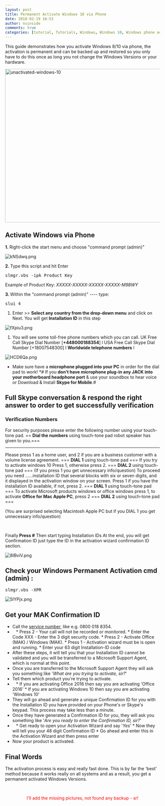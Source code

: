 ```yaml
---
layout: post
title: Permanent Activate Windows 10 via Phone
date: 2018-02-19 16:53
author: nvinside
comments: true
categories: [tutorial, Tutorials, Windows, Windows 10, Windows phone activation]
---
```

This guide demonstrates how you activate Windows 8/10 via phone, the activation is permanent and can be backed up and restored so you only have to do this once as long you not change the Windows Versions or your hardware.

<img class=" size-full wp-image-2915 aligncenter" src="https://chefkochblog.files.wordpress.com/2018/02/unactivated-windows-10.png" alt="unactivated-windows-10" width="800" height="500" />

<!--more-->

<h2>Activate Windows via Phone</h2>

<strong>1. </strong>Right-click the start menu and choose "command prompt (admin)"

<img src="http://imagizer.imageshack.com/img905/6024/kNSdwq.png" alt="kNSdwq.png" />

<strong>2. </strong>Type this script and hit Enter

<pre class="ipsCode prettyprint lang-auto linenums:0 prettyprinted"><span class="pln">slmgr</span><span class="pun">.</span><span class="pln">vbs </span><span class="pun">-</span><span class="pln">ipk </span><span class="typ">Product</span> <span class="typ">Key</span></pre>

Example of Product Key: <em>XXXXX-XXXXX-XXXXX-XXXXX-M98WY</em>

<strong>3. </strong>Within the "command prompt (admin)" ---- type:

<pre class="ipsCode prettyprint lang-auto linenums:0 prettyprinted"><span class="pln">slui </span><span class="lit">4</span></pre>

<ol>
    <li>Enter &gt;&gt; <strong>Select any country from the drop-down menu</strong> and click on Next.
You will get<strong> Installation ID</strong> in this step</li>
</ol>

<img src="http://imagizer.imageshack.com/img908/232/fXpiu3.png" alt="fXpiu3.png" />

<ol>
    <li>You will see some toll-free phone numbers which you can call. UK Free Call Skype Dial Number [<strong>+448000188354</strong>] l USA Free Call Skype Dial Number [+18007548300] l <strong>Worldwide telephone numbers</strong> l</li>
</ol>

<img src="http://imagizer.imageshack.com/img905/285/HCD6Qa.png" alt="HCD6Qa.png" />

<ul>
    <li>Make sure have a <strong>microphone plugged into your PC</strong> in order for the dial pad to work! *# If you <strong>don't have microphone plug-in any JACK into your motherboard headphone port</strong> &amp; use your soundbox to hear voice or Download &amp; Install <strong>Skype for Mobile</strong>.#</li>
</ul>

<h2><strong>Full Skype conversation &amp; respond the right answer to order to get successfully verification</strong></h2>

<h3><strong>Verification Numbers</strong></h3>

For security purposes please enter the following number using your touch-tone pad.
== <strong>Dial the numbers</strong> using touch-tone pad robot speaker has given to you.===

<hr />

Please press 1 as a home user, and 2 if you are a business customer with a volume license agreement.
=== <strong>DIAL 1</strong> using touch-tone pad ===
If you try to activate windows 10 Press 1, otherwise press 2.
=== <strong>DIAL 2</strong> using touch-tone pad ===
(If you press 1 you get unnecessary info/question)
To proceed you need ......installation ID that several blocks with six or seven digits, and it displayed in the activation window on your screen. Press 1 if you have the installation ID available, if not, press 2.
=== <strong>DIAL 1</strong> using touch-tone pad ===
To activate Microsoft products windows or office windows press 1, to activate <strong>Office for Mac Apple PC</strong>, press 2
=== <strong>DIAL 2</strong> using touch-tone pad ===

(You are surprised selecting Macintosh Apple PC but if you DIAL 1 you get unnecessary info/question)

&nbsp;

Finally<strong> Press #</strong>
Then start typing Installation IDs
At the end, you will get Confirmation ID just type the ID in the activation wizard confirmation ID section.

<img src="http://imagizer.imageshack.com/img633/8799/8IBviV.png" alt="8IBviV.png" />

<h2><strong>Check your Windows Permanent Activation</strong>
cmd (admin) :</h2>

<pre class="ipsCode prettyprint lang-auto linenums:0 prettyprinted"><span class="pln">slmgr</span><span class="pun">.</span><span class="pln">vbs </span><span class="pun">-</span><span class="pln">XPR</span></pre>

<div class="ipsSpoiler_contents">

<img src="http://imagizer.imageshack.com/img905/9900/5lYPjx.png" alt="5lYPjx.png" />
<h2>Get your MAK Confirmation ID</h2>
<ul>
    <li>Call the <a href="https://www.microsoft.com/en-gb/Licensing/existing-customer/activation-centers.aspx)" target="_blank" rel="noopener">service number</a>, like e.g. 0800 018 8354.</li>
    <li>   * Press 2 - Your call will not be recorded or monitored.
* Enter the Code XXX - Enter the 3 digit security code.
* Press 2 - Activate Office (MAK) / Windows (MAK).
* Press 1 - Activation wizard must be is open and running.
* Enter your 63 digit Installation-ID code</li>
    <li>After these steps, it will tell you that your Installation ID cannot be validated and you will be transferred to a Microsoft Support Agent, which is normal at this point.</li>
    <li>Once you are transferred to the Microsoft Support Agent they will ask you something like '<em>What are you trying to activate, sir?</em>'</li>
    <li>Tell them which product you're trying to activate.</li>
    <li>   * If you are activating Office 2016 then say you are activating 'Office 2016'
* If you are activating Windows 10 then say you are activating 'Windows 10'</li>
    <li>They will go ahead and generate a unique Confirmation ID for you with the Installation ID you have provided on your Phone's or Skype's keypad. This process may take less than a minute.</li>
    <li>Once they have generated a Confirmation ID for you, they will ask you something like '<em>Are you ready to enter the Confirmation ID, sir?</em>'</li>
    <li>   * Get ready to open your Activation Wizard and say '<em>Yes</em>'
* Now they will tell you your 48 digit Confirmation ID
* Go ahead and enter this in the Activation Wizard and then press enter</li>
    <li>Now your product is activated.</li>
</ul>
<h2>Final Words</h2>
The activation process is easy and really fast done. This is by far the 'best' method because it works really on all systems and as a result, you get a permanent activated Windows Versions.

</div>

&nbsp;

<p style="text-align:center;"><span style="color:#ff0000;">I'll add the missing pictures, not found any backup - sr!</span></p>
